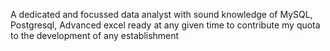 A dedicated and focussed data analyst with sound knowledge of MySQL, Postgresql, Advanced excel 
ready at any given time to contribute my quota to the development of any establishment
